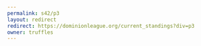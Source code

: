```yaml
---
permalink: s42/p3
layout: redirect
redirect: https://dominionleague.org/current_standings?div=p3
owner: truffles
---
```


